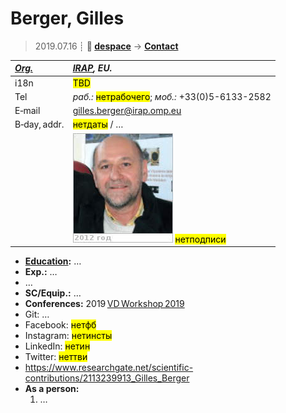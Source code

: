 # Berger, Gilles
> 2019.07.16 ┊ **🚀 [despace](index.md)** → **[Contact](contact.md)**

|*[Org.](contact.md)*|*[IRAP](zz_irap.md), EU.*|
|:--|:--|
|i18n| <mark>TBD</mark> |
|Tel|*раб.:* <mark>нетрабочего</mark>; *моб.:* +33(0)5-6133-2582 |
|E‑mail| <gilles.berger@irap.omp.eu> |
|B‑day, addr.| <mark>нетдаты</mark> / … |
|| [![](f/contact/b/berger_001_photo_thumb.jpg)](f/contact/b/berger_001_photo.jpg) <mark>нетподписи</mark> |

   - **[Education](edu.md):** …
   - **Exp.:** …
   - …
   - **SC/Equip.:** …
   - **Conferences:** 2019 [VD Workshop 2019](vdws2019.md)
   - Git: …
   - Facebook: <mark>нетфб</mark>
   - Instagram: <mark>нетинсты</mark>
   - LinkedIn: <mark>нетин</mark>
   - Twitter: <mark>неттви</mark>
   - <https://www.researchgate.net/scientific-contributions/2113239913_Gilles_Berger>
   - **As a person:**
      1. …
